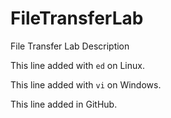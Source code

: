 # FileTransferLab
File Transfer Lab Description

This line added with `ed` on Linux.

This line added with `vi` on Windows.

This line added in GitHub.
